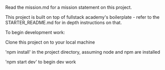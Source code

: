 Read the mission.md for a mission statement on this project.

This project is built on top of fullstack academy's boilerplate - refer to the STARTER_README.md for in depth instructions on that.


To begin development work:

Clone this project on to your local machine

'npm install' in the project directory, assuming node and npm are installed

'npm start dev' to begin dev work
